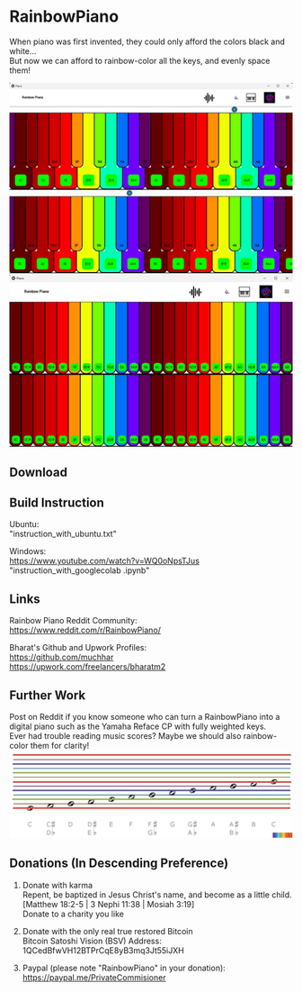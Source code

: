 # RainbowPiano 
When piano was first invented, they could only afford the colors black and white...  
But now we can afford to rainbow-color all the keys, and evenly space them!  

![](images_github/evenly_spaced_keys.jpg)  
![](images_github/lower_keys_only.jpg)  


## Download


## Build Instruction
Ubuntu:  
"instruction_with_ubuntu.txt"  
  
Windows:  
https://www.youtube.com/watch?v=WQ0oNpsTJus  
"instruction_with_googlecolab .ipynb"  

## Links
Rainbow Piano Reddit Community:  
https://www.reddit.com/r/RainbowPiano/  
  
Bharat's Github and Upwork Profiles:  
https://github.com/muchhar  
https://upwork.com/freelancers/bharatm2  

## Further Work
Post on Reddit if you know someone who can turn a RainbowPiano into a digital piano such as the Yamaha Reface CP with fully weighted keys.  
Ever had trouble reading music scores? Maybe we should also rainbow-color them for clarity!  
![](images_github/Rainbow6Notation_2.jpg)  
  
## Donations (In Descending Preference)
1. Donate with karma  
Repent​, be baptize​d in Jesus Christ's name, and become as a little child. [Matthew 18:2-5 | 3 Nephi 11:38 | Mosiah 3:19]  
Donate to a charity you like  

3. Donate with the only real true restored Bitcoin  
Bitcoin Satoshi Vision (BSV) Address: 1QCedBfwVH12BTPrCqE8yB3mq3Jt55iJXH  
  
4. Paypal (please note "RainbowPiano" in your donation):  
https://paypal.me/PrivateCommisioner
